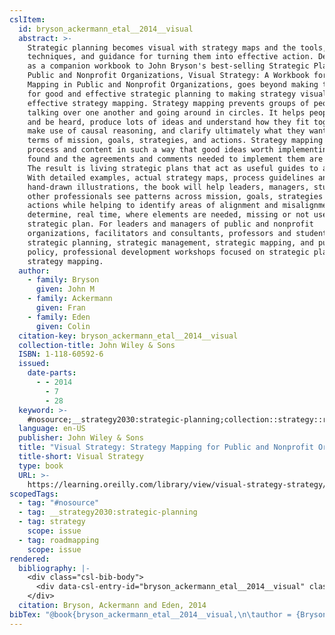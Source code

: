 ```yaml
---
cslItem:
  id: bryson_ackermann_etal__2014__visual
  abstract: >-
    Strategic planning becomes visual with strategy maps and the tools,
    techniques, and guidance for turning them into effective action. Developed
    as a companion workbook to John Bryson's best-selling Strategic Planning in
    Public and Nonprofit Organizations, Visual Strategy: A Workbook for Strategy
    Mapping in Public and Nonprofit Organizations, goes beyond making the case
    for good and effective strategic planning to making strategy visual through
    effective strategy mapping. Strategy mapping prevents groups of people from
    talking over one another and going around in circles. It helps people speak
    and be heard, produce lots of ideas and understand how they fit together,
    make use of causal reasoning, and clarify ultimately what they want to do in
    terms of mission, goals, strategies, and actions. Strategy mapping can join
    process and content in such a way that good ideas worth implementing are
    found and the agreements and comments needed to implement them are reached.
    The result is living strategic plans that act as useful guides to action.
    With detailed examples, actual strategy maps, process guidelines and
    hand-drawn illustrations, the book will help leaders, managers, students and
    other professionals see patterns across mission, goals, strategies and
    actions while helping to identify areas of alignment and misalignment and
    determine, real time, where elements are needed, missing or not useful in a
    strategic plan. For leaders and managers of public and nonprofit
    organizations, facilitators and consultants, professors and students of
    strategic planning, strategic management, strategic mapping, and public
    policy, professional development workshops focused on strategic planning and
    strategy mapping.
  author:
    - family: Bryson
      given: John M
    - family: Ackermann
      given: Fran
    - family: Eden
      given: Colin
  citation-key: bryson_ackermann_etal__2014__visual
  collection-title: John Wiley & Sons
  ISBN: 1-118-60592-6
  issued:
    date-parts:
      - - 2014
        - 7
        - 28
  keyword: >-
    #nosource;__strategy2030:strategic-planning;collection::strategy::roadmapping
  language: en-US
  publisher: John Wiley & Sons
  title: "Visual Strategy: Strategy Mapping for Public and Nonprofit Organizations"
  title-short: Visual Strategy
  type: book
  URL: >-
    https://learning.oreilly.com/library/view/visual-strategy-strategy/9781118876695/
scopedTags:
  - tag: "#nosource"
  - tag: __strategy2030:strategic-planning
  - tag: strategy
    scope: issue
  - tag: roadmapping
    scope: issue
rendered:
  bibliography: |-
    <div class="csl-bib-body">
      <div data-csl-entry-id="bryson_ackermann_etal__2014__visual" class="csl-entry">Bryson, J.M., Ackermann, F. and Eden, C. 2014 <i>Visual Strategy: Strategy Mapping for Public and Nonprofit Organizations</i>. John Wiley &#38; Sons (John Wiley &#38; Sons). Available at: https://learning.oreilly.com/library/view/visual-strategy-strategy/9781118876695/.</div>
    </div>
  citation: Bryson, Ackermann and Eden, 2014
bibTex: "@book{bryson_ackermann_etal__2014__visual,\n\tauthor = {Bryson, John M and Ackermann, Fran and Eden, Colin},\n\tseries = {John {Wiley} & {Sons}},\n\tyear = {2014},\n\tmonth = {jul 28},\n\tpublisher = {John Wiley & Sons},\n\ttitle = {Visual {Strategy}: Strategy {Mapping} for {Public} and {Nonprofit} {Organizations}},\n}\n\n"
---
```

